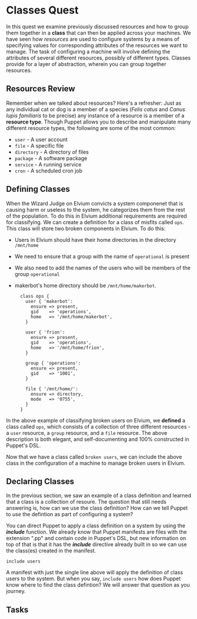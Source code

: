 
# Classes Quest

In this quest we examine previously discussed resources and how to group them together in a **class** that can then be applied across your machines. We have seen how _resources_ are used to configure systems by a means of specifying values for corresponding attributes of the resources we want to manage. The task of configuring a machine will involve defining the attributes of several different resources, possibly of different types. Classes provide for a layer of abstraction, wherein you can group together resources.

## Resources Review

Remember when we talked about resources? Here's a refresher: Just as any individual cat or dog is a member of a species (*Felis catus* and *Canus lupis familiaris* to be precise) any instance of a resource is a member of a **resource type**. Though Puppet allows you to describe and manipulate many different resource types, the following are some of the most common: 

* `user` - A user account
* `file` - A specific file
* `directory` - A directory of files
* `package` - A software package
* `service` - A running service
* `cron` - A scheduled cron job

## Defining Classes

When the Wizard Judge on Elvium convicts a system componenet that is causing harm or useless to the system, he categorizes them from the rest of the population. To do this in Elvium additional requirements are required for classifying. We can create a definition for a class of misfits called `ops`. This class will store two broken components in Elvium. To do this:

* Users in Elvium should have their home directories in the directory `/mnt/home`
* We need to ensure that a group with the name of `operational` is present
* We also need to add the names of the users who will be members of the group `operational`
* makerbot's home directory should be `/mnt/home/makerbot`. 

        class ops {
		  user { 'makerbot':
		    ensure => present,
		    gid    => 'operations',
		    home   => '/mnt/home/makerbot',	
          }
    
          user { 'frion':
		    ensure => present,
		    gid    => 'operations',
		    home   => '/mnt/home/frion',	
          }
        
          group { 'operations':
            ensure => present,
            gid    => '1001',
          }
    
          file { '/mnt/home/':
            ensure => directory,
            mode   => '0755',
          }
        }  

In the above example of classifying broken users on Elvium, we **defined** a class called `ops`, which consists of a collection of three different resources - a `user` resource, a `group` resource, and a `file` resource. The above description is both elegant, and self-documenting and 100% constructed in Puppet's DSL.

Now that we have a class called `broken users`, we can include the above class in the configuration of a machine to manage broken users in Elvium.

## Declaring Classes

In the previous section, we saw an example of a class definition and learned that a class is a collection of resoure. The question that still needs answering is, how can we use the class definition? How can we tell Puppet to _use_ the defintion as part of configuring a system?

You can direct Puppet to apply a class definition on a system by using the __*include*__ function. We already know that Puppet manifests are files with the extension ".pp" and contain code in Puppet's DSL, but new information on top of that is that it has the __*include*__ directive already built in so we can use the class(es) created in the manifest.

    include users
    
A manifest with just the single line above will apply the definition of class users to the system. But when you say, `include users` how does Puppet know where to find the class defintion? We will answer that question as you journey.

## Tasks

<!-- ssh or ntp or apache or ftp -->

<!-- I'm not sure of specific tasks to create -->

<!-- IDEA: Carthik can you have a partially completed Apache manifest that the user can update? -->
